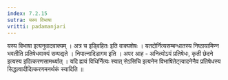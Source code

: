 ```yaml
---
index: 7.2.15
sutra: यस्य विभाषा
vritti: padamanjari
---
```


  यस्य विभाषा इत्यनुवादवाक्यम् । अत्र च इड्विहितः इति वाक्यशेषः । यतदोर्नित्यसम्बन्धातस्य निष्ठायामिण्न भवतीति प्रतिषेधवाक्यं सम्पद्यते । निपात्नादिडागम इति । अपर आह - अनित्योऽयं प्रतिषेधः, कृती छेदने इत्यस्य इदित्करणसामर्थ्यात् । यदि ह्ययं विधिर्नित्यः स्यात् सेऽसिचि इत्यनेन विभाषितेट्त्वादनेनैव प्रतिषेधस्य सिद्धत्वादीदित्करणमनर्थकं स्यादिति ॥